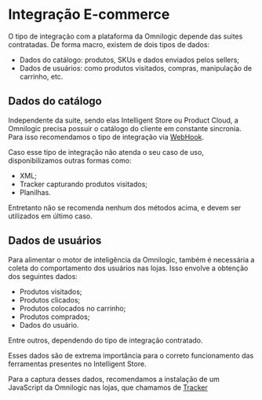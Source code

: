 # Integração E-commerce

O tipo de integração com a plataforma da Omnilogic depende das suites contratadas. De forma macro, existem de dois tipos de dados:

- Dados do catálogo: produtos, SKUs e dados enviados pelos sellers;
- Dados de usuários: como produtos visitados, compras, manipulação de carrinho, etc.

## Dados do catálogo

Independente da suite, sendo elas Intelligent Store ou Product Cloud, a Omnilogic precisa possuir o catálogo do cliente em constante sincronia. Para isso recomendamos o tipo de integração via [WebHook](webhook).

Caso esse tipo de integração não atenda o seu caso de uso, disponibilizamos outras formas como:

- XML;
- Tracker capturando produtos visitados;
- Planilhas.

Entretanto não se recomenda nenhum dos métodos acima, e devem ser utilizados em último caso.

## Dados de usuários

Para alimentar o motor de inteligência da Omnilogic, também é necessária a coleta do comportamento dos usuários nas lojas. Isso envolve a obtenção dos seguintes dados:

- Produtos visitados;
- Produtos clicados;
- Produtos colocados no carrinho;
- Produtos comprados;
- Dados do usuário.

Entre outros, dependendo do tipo de integração contratado.

Esses dados são de extrema importância para o correto funcionamento das ferramentas presentes no Intelligent Store.

Para a captura desses dados, recomendamos a instalação de um JavaScript da Omnilogic nas lojas, que chamamos de [Tracker](tracker)
